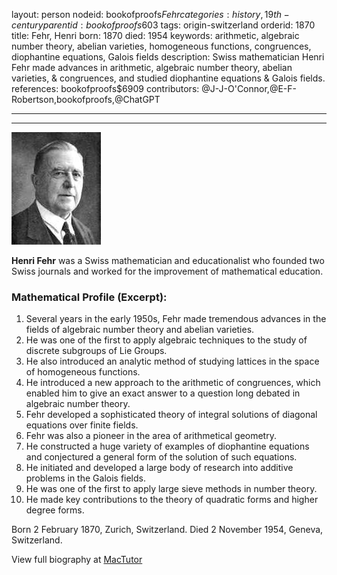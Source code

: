 layout: person
nodeid: bookofproofs$Fehr
categories: history,19th-century
parentid: bookofproofs$603
tags: origin-switzerland
orderid: 1870
title: Fehr, Henri
born: 1870
died: 1954
keywords: arithmetic, algebraic number theory, abelian varieties, homogeneous functions, congruences, diophantine equations, Galois fields
description: Swiss mathematician Henri Fehr made advances in arithmetic, algebraic number theory, abelian varieties, & congruences, and studied diophantine equations & Galois fields.
references: bookofproofs$6909
contributors: @J-J-O'Connor,@E-F-Robertson,bookofproofs,@ChatGPT

---



---

![Fehr.jpg](https://github.com/bookofproofs/bookofproofs.github.io/blob/main/_sources/_assets/images/portraits/Fehr.jpg?raw=true)

**Henri Fehr** was a Swiss mathematician and educationalist who founded two Swiss journals and worked for the improvement of mathematical education.

### Mathematical Profile (Excerpt):
1. Several years in the early 1950s, Fehr made tremendous advances in the fields of algebraic number theory and abelian varieties.
2. He was one of the first to apply algebraic techniques to the study of discrete subgroups of Lie Groups.
3. He also introduced an analytic method of studying lattices in the space of homogeneous functions.
4. He introduced a new approach to the arithmetic of congruences, which enabled him to give an exact answer to a question long debated in algebraic number theory.
5. Fehr developed a sophisticated theory of integral solutions of diagonal equations over finite fields.
6. Fehr was also a pioneer in the area of arithmetical geometry.
7. He constructed a huge variety of examples of diophantine equations and conjectured a general form of the solution of such equations.
8. He initiated and developed a large body of research into additive problems in the Galois fields.
9. He was one of the first to apply large sieve methods in number theory.
10. He made key contributions to the theory of quadratic forms and higher degree forms.

Born 2 February 1870, Zurich, Switzerland. Died 2 November 1954, Geneva, Switzerland.

View full biography at [MacTutor](https://mathshistory.st-andrews.ac.uk/Biographies/Fehr/)
